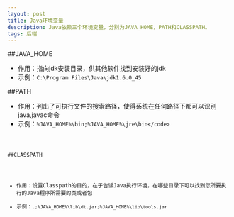 ```yaml
---
layout: post
title: Java环境变量
description: Java依赖三个环境变量，分别为JAVA_HOME，PATH和CLASSPATH。
tags: 后端
---
```


##JAVA_HOME

* 作用：指向jdk安装目录，供其他软件找到安装好的jdk
* 示例：<code>C:\Program Files\Java\jdk1.6.0_45</code>

##PATH

* 作用：列出了可执行文件的搜索路径，使得系统在任何路径下都可以识别java,javac命令
* 示例：<code>%JAVA_HOME%\bin;%JAVA_HOME%\jre\bin\</code>

##CLASSPATH

* 作用：设置Classpath的目的，在于告诉Java执行环境，在哪些目录下可以找到您所要执行的Java程序所需要的类或者包
* 示例：<code>.;%JAVA_HOME%\lib\dt.jar;%JAVA_HOME%\lib\tools.jar</code>